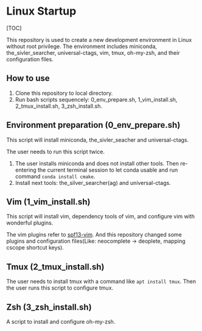 # Linux Startup

[TOC]

This repository is used to create a new development environment in Linux without root privilege. The environment includes miniconda, the_sivler_searcher, universal-ctags, vim, tmux, oh-my-zsh, and their configuration files.

## How to use

1. Clone this repository to local directory.
2. Run bash scripts sequencely: 0_env_prepare.sh, 1_vim_install.sh, 2_tmux_install.sh, 3_zsh_install.sh.

## Environment preparation (0_env_prepare.sh)

This script will install miniconda, the_sivler_seacher and universal-ctags.

The user needs to run this script twice. 
1. The user installs miniconda and does not install other tools. Then re-entering the current terminal session to let conda usable and run command `conda install cmake`.
2. Install next tools: the_silver_searcher(ag) and universal-ctags.

## Vim (1_vim_install.sh)

This script will install vim, dependency tools of vim, and configure vim with wonderful plugins.

The vim plugins refer to [spf13-vim](https://github.com/spf13/spf13-vim). And this repository changed some plugins and configuration files(Like: neocomplete -> deoplete, mapping cscope shortcut keys).

## Tmux (2_tmux_install.sh)

The user needs to install tmux with a command like `apt install tmux`. Then the user runs this script to configure tmux.

## Zsh (3_zsh_install.sh)

A script to install and configure oh-my-zsh.
